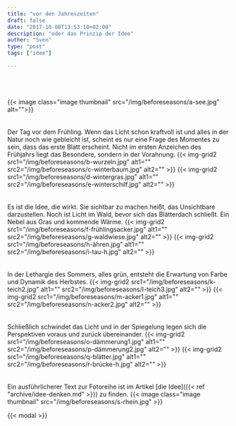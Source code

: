 ```yaml
---
title: "vor den Jahreszeiten"
draft: false
date: "2017-10-08T13:53:10+02:00"
description: "oder das Prinzip der Idee" 
auther: "Sven"
type: "post"
tags: ["idee"]

---
```


<br>
<br>
<br>
{{< image class="image thumbnail" src="/img/beforeseasons/a-see.jpg" alt="">}}  

<br>
<br>
<br>
Der Tag vor dem Frühling. Wenn das Licht schon kraftvoll ist und alles in der Natur noch wie gebleicht ist, scheint es nur eine Frage des Momentes zu sein, dass das erste Blatt erscheint. Nicht im ersten Anzeichen des Frühjahrs liegt das Besondere, sondern in der Vorahnung.  
{{< img-grid2
    src1="/img/beforeseasons/b-wurzeln.jpg"
        alt1="" 
    src2="/img/beforeseasons/c-winterbaum.jpg" 
        alt2="" 
>}}
{{< img-grid2
    src1="/img/beforeseasons/d-wintergras.jpg"
        alt1="" 
    src2="/img/beforeseasons/e-winterschilf.jpg" 
        alt2="" 
>}} 

<br>
<br>
<br>
Es ist die Idee, die wirkt. Sie sichtbar zu machen heißt, das Unsichtbare darzustellen. Noch ist Licht im Wald, bevor sich das Blätterdach schließt. Ein Nebel aus Gras und kommende Wärme.
{{< img-grid2
    src1="/img/beforeseasons/f-frühlingsacker.jpg"
        alt1="" 
    src2="/img/beforeseasons/g-waldwiese.jpg" 
        alt2="" 
>}}
{{< img-grid2
    src1="/img/beforeseasons/h-ähren.jpg"
        alt1="" 
    src2="/img/beforeseasons/i-tau-h.jpg"
        alt2="" 
>}}


<br>
<br>
<br>
In der Lethargie des Sommers, alles grün, entsteht die Erwartung von Farbe und Dynamik des Herbstes.
{{< img-grid2
    src1="/img/beforeseasons/k-teich2.jpg"
        alt1="" 
    src2="/img/beforeseasons/l-teich3.jpg" 
        alt2="" 
>}}
{{< img-grid2
    src1="/img/beforeseasons/m-acker1.jpg"
        alt1="" 
    src2="/img/beforeseasons/n-acker2.jpg" 
        alt2="" 
>}}

<br>
<br>
<br>
Schließlich schwindet das Licht und in der Spiegelung legen sich die Perspektiven voraus und zurück übereinander.
{{< img-grid2
    src1="/img/beforeseasons/o-dämmerung1.jpg"
        alt1="" 
    src2="/img/beforeseasons/p-dämmerung2.jpg" 
        alt2="" 
>}}
{{< img-grid2
    src1="/img/beforeseasons/q-blätter.jpg"
        alt1="" 
    src2="/img/beforeseasons/r-brücke-h.jpg" 
        alt2="" 
>}}

<br>
<br>
<br>
Ein ausführlicherer Text zur Fotoreihe ist im Artikel [die Idee]({{< ref "archive/idee-denken.md" >}}) zu finden.
{{< image class="image thumbnail" src="/img/beforeseasons/s-rhein.jpg" >}}


{{< modal >}}


